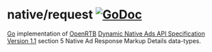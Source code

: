 # native/request [![GoDoc](https://godoc.org/github.com/mxmCherry/openrtb/native/request?status.svg)](https://godoc.org/github.com/mxmCherry/openrtb/native/request)

[Go](https://golang.org/) implementation of [OpenRTB](https://www.iab.com/guidelines/real-time-bidding-rtb-project/) [Dynamic Native Ads API
Specification Version 1.1](https://www.iab.com/wp-content/uploads/2016/03/OpenRTB-Native-Ads-Specification-1-1_2016.pdf) section 5 Native Ad Response Markup Details data-types.
